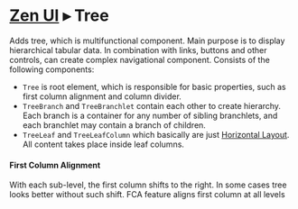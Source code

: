 # [Zen UI](../README.md) &#x25B8; Tree

Adds tree, which is multifunctional component.
Main purpose is to display hierarchical tabular data.
In combination with links, buttons and other controls,
can create complex navigational component.
Consists of the following components:

* `Tree` is root element, which is responsible for basic properties,
such as first column alignment and column divider.
* `TreeBranch` and `TreeBranchlet` contain each other to create hierarchy.
Each branch is a container for any number of sibling branchlets, and
each branchlet may contain a branch of children.
* `TreeLeaf` and `TreeLeafColumn` which basically are just
[Horizontal Layout](docs/HorizontalLayout.md). All content takes place inside leaf columns.

#### First Column Alignment

With each sub-level, the first column shifts to the right.
In some cases tree looks better without such shift.
FCA feature aligns first column at all levels
